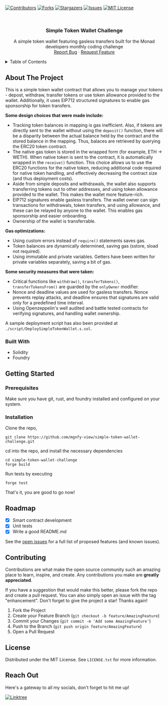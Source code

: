 <!-- PROJECT SHIELDS -->

[![Contributors][contributors-shield]][contributors-url]
[![Forks][forks-shield]][forks-url]
[![Stargazers][stars-shield]][stars-url]
[![Issues][issues-shield]][issues-url]
[![MIT License][license-shield]][license-url]

<!-- PROJECT LOGO -->
<br />
<div align="center">
  <!-- <a href="https://github.com/mgnfy-view/simple-token-wallet-challenge">
    <img src="assets/icon.svg" alt="Logo" width="80" height="80">
  </a> -->

  <h3 align="center">Simple Token Wallet Challenge</h3>

  <p align="center">
    A simple token wallet featuring gasless transfers built for the Monad developers monthly coding challenge
    <br />
    <a href="https://github.com/mgnfy-view/simple-token-wallet-challenge/issues/new?labels=bug&template=bug-report---.md">Report Bug</a>
    ·
    <a href="https://github.com/mgnfy-view/simple-token-wallet-challenge/issues/new?labels=enhancement&template=feature-request---.md">Request Feature</a>
  </p>
</div>

<!-- TABLE OF CONTENTS -->
<details>
  <summary>Table of Contents</summary>
  <ol>
    <li>
      <a href="#about-the-project">About The Project</a>
      <ul>
        <li><a href="#built-with">Built With</a></li>
      </ul>
    </li>
    <li>
      <a href="#getting-started">Getting Started</a>
      <ul>
        <li><a href="#prerequisites">Prerequisites</a></li>
        <li><a href="#installation">Installation</a></li>
      </ul>
    </li>
    <li><a href="#roadmap">Roadmap</a></li>
    <li><a href="#contributing">Contributing</a></li>
    <li><a href="#license">License</a></li>
    <li><a href="#contact">Contact</a></li>
  </ol>
</details>

<!-- ABOUT THE PROJECT -->

## About The Project

This is a simple token wallet contract that allows you to manage your tokens - depost, withdraw, transfer tokens or use token allowance provided to the wallet. Additionally, it uses EIP712 structured signatures to enable gas sponsorship for token transfers.

**Some design choices that were made include:**

- Tracking token balances in mapping is gas inefficient. Also, if tokens are directly sent to the wallet without using the `deposit()` function, there will be a disparity between the actual balance held by the contract and the stored balance in the mapping. Thus, balaces are retrieved by querying the ERC20 token contract.
- The native gas token is stored in the wrapped form (for example, ETH -> WETH). When native token is sent to the contract, it is automatically wrapped in the `receive()` function. This choice allows us to use the ERC20 functions for the native token, reducing additional code required for native token handling, and effectively decreasing the contract size (and thus deployment costs).
- Aside from simple deposits and withdrawals, the wallet also supports transferring tokens out to other addresses, and using token allowance provided to the wallet. This makes the wallet more feature-rich.
- EIP712 signatures enable gasless transfers. The wallet owner can sign transactions for withdrawals, token transfers, and using allowance, and these can be relayed by anyone to the wallet. This enables gas sponsorship and easier onboarding.
- Ownership of the wallet is transferrable.

**Gas optimizations:**

- Using custom errors instead of `require()` statements saves gas.
- Token balances are dynamically determined, saving gas (sstore, sload not required).
- Using immutable and private variables. Getters have been written for private variables separately, saving a bit of gas.

**Some security measures that were taken:**

- Critical functions like `withdraw()`, `transferTokens()`, `transferTokensFrom()` are guarded by the `onlyOwner` modifier.
- Nonce and deadline values are used for gasless transfers. Nonce prevents replay attacks, and deadline ensures that signatures are valid only for a predefined time interval.
- Using Openzeppelin's well audited and battle tested contracts for verifying signatures, and handling wallet ownership.

A sample deployment script has also been provided at `./script/DeploySimpleTokenWallet.s.sol`.

### Built With

- Solidity
- Foundry

<!-- GETTING STARTED -->

## Getting Started

### Prerequisites

Make sure you have git, rust, and foundry installed and configured on your system.

### Installation

Clone the repo,

```shell
git clone https://github.com/mgnfy-view/simple-token-wallet-challenge.git
```

cd into the repo, and install the necessary dependencies

```shell
cd simple-token-wallet-challenge
forge build
```

Run tests by executing

```shell
forge test
```

That's it, you are good to go now!

<!-- ROADMAP -->

## Roadmap

-   [x] Smart contract development
-   [x] Unit tests
-   [x] Write a good README.md

See the [open issues](https://github.com/mgnfy-view/simple-token-wallet-challenge/issues) for a full list of proposed features (and known issues).

<!-- CONTRIBUTING -->

## Contributing

Contributions are what make the open source community such an amazing place to learn, inspire, and create. Any contributions you make are **greatly appreciated**.

If you have a suggestion that would make this better, please fork the repo and create a pull request. You can also simply open an issue with the tag "enhancement".
Don't forget to give the project a star! Thanks again!

1. Fork the Project
2. Create your Feature Branch (`git checkout -b feature/AmazingFeature`)
3. Commit your Changes (`git commit -m 'Add some AmazingFeature'`)
4. Push to the Branch (`git push origin feature/AmazingFeature`)
5. Open a Pull Request

<!-- LICENSE -->

## License

Distributed under the MIT License. See `LICENSE.txt` for more information.

<!-- CONTACT -->

## Reach Out

Here's a gateway to all my socials, don't forget to hit me up!

[![Linktree](https://img.shields.io/badge/linktree-1de9b6?style=for-the-badge&logo=linktree&logoColor=white)][linktree-url]

<!-- MARKDOWN LINKS & IMAGES -->
<!-- https://www.markdownguide.org/basic-syntax/#reference-style-links -->

[contributors-shield]: https://img.shields.io/github/contributors/mgnfy-view/simple-token-wallet-challenge.svg?style=for-the-badge
[contributors-url]: https://github.com/mgnfy-view/simple-token-wallet-challenge/graphs/contributors
[forks-shield]: https://img.shields.io/github/forks/mgnfy-view/simple-token-wallet-challenge.svg?style=for-the-badge
[forks-url]: https://github.com/mgnfy-view/simple-token-wallet-challenge/network/members
[stars-shield]: https://img.shields.io/github/stars/mgnfy-view/simple-token-wallet-challenge.svg?style=for-the-badge
[stars-url]: https://github.com/mgnfy-view/simple-token-wallet-challenge/stargazers
[issues-shield]: https://img.shields.io/github/issues/mgnfy-view/simple-token-wallet-challenge.svg?style=for-the-badge
[issues-url]: https://github.com/mgnfy-view/simple-token-wallet-challenge/issues
[license-shield]: https://img.shields.io/github/license/mgnfy-view/simple-token-wallet-challenge.svg?style=for-the-badge
[license-url]: https://github.com/mgnfy-view/simple-token-wallet-challenge/blob/master/LICENSE.txt
[linktree-url]: https://linktr.ee/mgnfy.view
